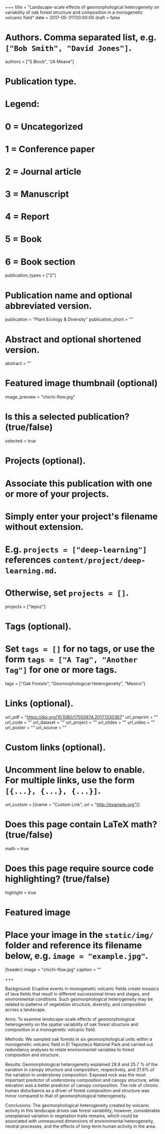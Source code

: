 +++
title = "Landscape-scale effects of geomorphological heterogeneity on variability of oak forest structure and composition in a monogenetic volcanic field"
date = 2017-05-31T00:00:00
draft = false

# Authors. Comma separated list, e.g. `["Bob Smith", "David Jones"]`.
authors = ["S Block", "JA Meave"]

# Publication type.
# Legend:
# 0 = Uncategorized
# 1 = Conference paper
# 2 = Journal article
# 3 = Manuscript
# 4 = Report
# 5 = Book
# 6 = Book section
publication_types = ["2"]

# Publication name and optional abbreviated version.
publication = "Plant Ecology & Diversity"
publication_short = ""

# Abstract and optional shortened version.
abstract = ""

# Featured image thumbnail (optional)
image_preview = "chichi-flow.jpg"

# Is this a selected publication? (true/false)
selected = true

# Projects (optional).
#   Associate this publication with one or more of your projects.
#   Simply enter your project's filename without extension.
#   E.g. `projects = ["deep-learning"]` references `content/project/deep-learning.md`.
#   Otherwise, set `projects = []`.
projects = ["tepoz"]

# Tags (optional).
#   Set `tags = []` for no tags, or use the form `tags = ["A Tag", "Another Tag"]` for one or more tags.
tags = ["Oak Forests", "Geomorphological Heterogeneity", "Mexico"]

# Links (optional).
url_pdf = "https://doi.org/10.1080/17550874.2017.1330367"
url_preprint = ""
url_code = ""
url_dataset = ""
url_project = ""
url_slides = ""
url_video = ""
url_poster = ""
url_source = ""

# Custom links (optional).
#   Uncomment line below to enable. For multiple links, use the form `[{...}, {...}, {...}]`.
url_custom = [{name = "Custom Link", url = "http://example.org"}]

# Does this page contain LaTeX math? (true/false)
math = true

# Does this page require source code highlighting? (true/false)
highlight = true

# Featured image
# Place your image in the `static/img/` folder and reference its filename below, e.g. `image = "example.jpg"`.
[header]
image = "chichi-flow.jpg"
caption = ""

+++

Background: Eruptive events in monogenetic volcanic fields create mosaics of lava fields that result in different successional times and stages, and environmental conditions. Such geomorphological heterogeneity may be related to patterns of vegetation structure, diversity, and composition across a landscape.

Aims: To examine landscape-scale effects of geomorphological heterogeneity on the spatial variability of oak forest structure and composition in a monogenetic volcanic field.

Methods: We sampled oak forests in six geomorphological units within a monogenetic volcanic field in El Tepozteco National Park and carried out redundancy analyses to relate environmental variables to forest composition and structure.

Results: Geomorphological heterogeneity explained 28.8 and 25.7 % of the variation in canopy structure and composition, respectively, and 21.6% of the variation in understorey composition. Exposed rock was the most important predictor of understorey composition and canopy structure, while elevation was a better predictor of canopy composition. The role of chronic human disturbance as a driver of forest composition and structure was minor compared to that of geomorphological heterogeneity.

Conclusions: The geomorphological heterogeneity created by volcanic activity in this landscape drives oak forest variability; however, considerable unexplained variation in vegetation traits remains, which could be associated with unmeasured dimensions of environmental heterogeneity, neutral processes, and the effects of long-term human activity in the area.